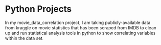 # Python Projects

In my movie_data_correlation project, I am taking publicly-available data from kraggle on movie statistics that has been scraped from IMDB to clean up and run statistical analysis tools in python to show correlating variables within the data set.
